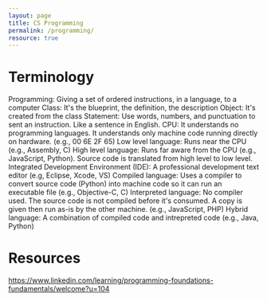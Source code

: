 ```yaml
---
layout: page
title: CS Programming
permalink: /programming/
resource: true
---
```


# Terminology

Programming: Giving a set of ordered instructions, in a language, to a computer
Class: It's the blueprint, the definition, the description
Object: It's created from the class
Statement: Use words, numbers, and punctuation to sent an instruction. Like a sentence in English. 
CPU: It understands no programming languages. It understands only machine code running directly on hardware. (e.g., 00 6E 2F 65)
Low level language: Runs near the CPU (e.g., Assembly, C)
High level language: Runs far aware from the CPU (e.g., JavaScript, Python). Source code is translated from high level to low level.
Integrated Development Environment (IDE): A professional development text editor (e.g, Eclipse, Xcode, VS)
Compiled language: Uses a compiler to convert source code (Python) into machine code so it can run an executable file (e.g., Objective-C, C)
Interpreted language: No compiler used. The source code is not compiled before it's consumed. A copy is given then run as-is by the other machine. (e.g., JavaScript, PHP)
Hybrid language: A combination of compiled code and intrepreted code (e.g., Java, Python)


# Resources

https://www.linkedin.com/learning/programming-foundations-fundamentals/welcome?u=104
